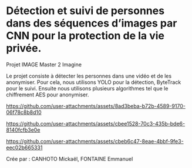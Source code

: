 # Détection et suivi de personnes dans des séquences d’images par CNN pour la protection de la vie privée.
Projet IMAGE Master 2 Imagine

Le projet consiste à détecter les personnes dans une vidéo et de les anonymiser.
Pour cela, nous utilisons YOLO pour la détection, ByteTrack pour le suivi.
Ensuite nous utilisons plusieurs algorithmes tel que le chiffrement AES pour anonymiser.



https://github.com/user-attachments/assets/8ad3beba-b72b-4589-9170-06f78c8b8d10



https://github.com/user-attachments/assets/cbee1528-70c3-435b-bde6-8140fcfb3e0e




https://github.com/user-attachments/assets/cbeb6c47-8eae-4bbf-9fe3-eec02b665331



Crée par : 
CANHOTO Mickaël, 
FONTAINE Emmanuel

